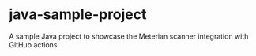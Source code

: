 # java-sample-project
A sample Java project to showcase the Meterian scanner integration with GitHub actions.
